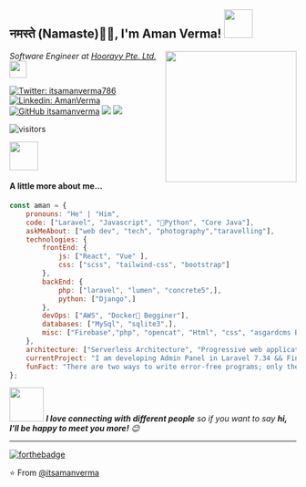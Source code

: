## नमस्ते (Namaste)🙏🏻, I'm Aman Verma! <img src="https://media.giphy.com/media/12oufCB0MyZ1Go/giphy.gif" width="50">
<img align='right' src="https://media.giphy.com/media/M9gbBd9nbDrOTu1Mqx/giphy.gif" width="230">
<p><em>Software Engineer at <a href="https://www.f6s.com/hoorayyvietnam">Hoorayy Pte. Ltd.</a><img src="https://media.giphy.com/media/WUlplcMpOCEmTGBtBW/giphy.gif" width="30"> 
</em></p>

[![Twitter: itsamanverma786](https://img.shields.io/twitter/follow/itsamanverma786?style=social)](https://twitter.com/itsamanverma786)
[![Linkedin: AmanVerma](https://img.shields.io/badge/-amanverma-blue?style=flat-square&logo=Linkedin&logoColor=white&link=https://www.linkedin.com/in/aman-kumar-verma-2a2888122/)](https://www.linkedin.com/in/aman-verma-2a2888122/)
[![GitHub itsamanverma](https://img.shields.io/github/followers/itsamanverma?label=follow&style=social)](https://github.com/itsamanverma)
[![](https://img.shields.io/badge/Gmail-amanvermame786%40gmail.com-red)](mailto:amanvermame786@gmail.com)
[![](https://img.shields.io/badge/HackerRank-amanvermame786-brightgreen)](https://www.hackerrank.com/amanvermame786)


![visitors](https://visitor-badge.laobi.icu/badge?page_id=itsamanverma.visitor-badge)

<img src="https://media.giphy.com/media/VgCDAzcKvsR6OM0uWg/giphy.gif" width="50"> <h4>A little more about me...</h4> 

```javascript
const aman = {
    pronouns: "He" | "Him",
    code: ["Laravel", "Javascript", "🐍Python", "Core Java"],
    askMeAbout: ["web dev", "tech", "photography","taravelling"],
    technologies: {
        frontEnd: {
            js: ["React", "Vue" ],
            css: ["scss", "tailwind-css", "bootstrap"]
        },
        backEnd: {
            php: ["laravel", "lumen", "concrete5",],
            python: ["Django",]
        },
        devOps: ["AWS", "Docker🐳 Begginer"],
        databases: ["MySql", "sqlite3",],
        misc: ["Firebase","php", "opencat", "Html", "css", "asgardcms Begginer"]
    },
    architecture: ["Serverless Architecture", "Progressive web applications", "Single page applications", "multi page application"],
    currentProject: "I am developing Admin Panel in Laravel 7.34 && Financial Requirement  platfrom backend API,Database maintaing & manipulating also AWS service setup & maintaining",
    funFact: "There are two ways to write error-free programs; only the third one works"
};
```
<img src="https://media.giphy.com/media/LnQjpWaON8nhr21vNW/giphy.gif" width="60"> <em><b>I love connecting with different people</b> so if you want to say <b>hi, I'll be happy to meet you more!</b> 😊</em>

---
[![forthebadge](https://forthebadge.com/images/badges/built-with-love.svg)](https://forthebadge.com)

⭐️ From [@itsamanverma](https://github.com/itsamanverma)
